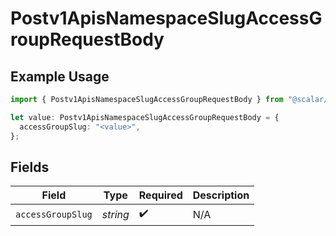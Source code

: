 # Postv1ApisNamespaceSlugAccessGroupRequestBody

## Example Usage

```typescript
import { Postv1ApisNamespaceSlugAccessGroupRequestBody } from "@scalar/sdk/models/operations";

let value: Postv1ApisNamespaceSlugAccessGroupRequestBody = {
  accessGroupSlug: "<value>",
};
```

## Fields

| Field              | Type               | Required           | Description        |
| ------------------ | ------------------ | ------------------ | ------------------ |
| `accessGroupSlug`  | *string*           | :heavy_check_mark: | N/A                |